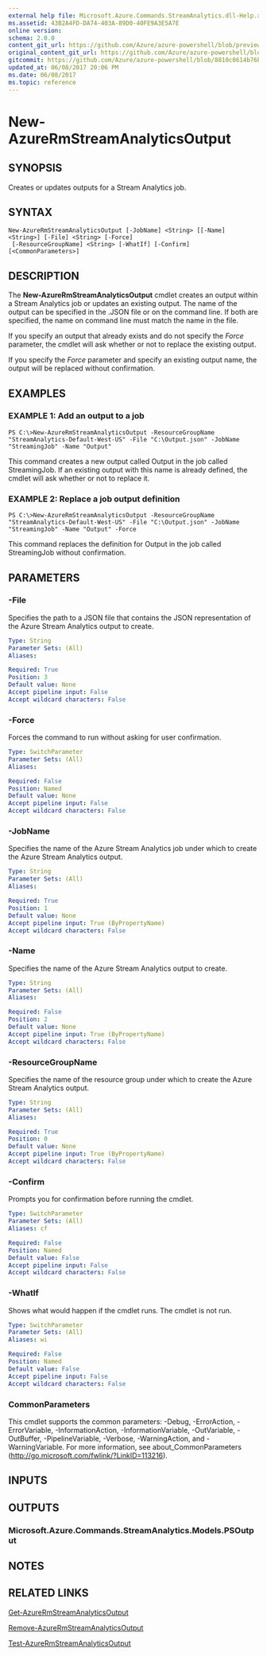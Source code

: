 ```yaml
---
external help file: Microsoft.Azure.Commands.StreamAnalytics.dll-Help.xml
ms.assetid: 43B2A4FD-DA74-403A-89D0-40FE9A3E5A7E
online version:
schema: 2.0.0
content_git_url: https://github.com/Azure/azure-powershell/blob/preview/src/ResourceManager/StreamAnalytics/Commands.StreamAnalytics/help/New-AzureRmStreamAnalyticsOutput.md
original_content_git_url: https://github.com/Azure/azure-powershell/blob/preview/src/ResourceManager/StreamAnalytics/Commands.StreamAnalytics/help/New-AzureRmStreamAnalyticsOutput.md
gitcommit: https://github.com/Azure/azure-powershell/blob/8810c0614b76be8d014616888a4ae7733a452af9
updated_at: 06/08/2017 20:06 PM
ms.date: 06/08/2017
ms.topic: reference
---
```


# New-AzureRmStreamAnalyticsOutput

## SYNOPSIS
Creates or updates outputs for a Stream Analytics job.

## SYNTAX

```
New-AzureRmStreamAnalyticsOutput [-JobName] <String> [[-Name] <String>] [-File] <String> [-Force]
 [-ResourceGroupName] <String> [-WhatIf] [-Confirm] [<CommonParameters>]
```

## DESCRIPTION
The **New-AzureRmStreamAnalyticsOutput** cmdlet creates an output within a Stream Analytics job or updates an existing output.
The name of the output can be specified in the .JSON file or on the command line.
If both are specified, the name on command line must match the name in the file.

If you specify an output that already exists and do not specify the *Force* parameter, the cmdlet will ask whether or not to replace the existing output.

If you specify the *Force* parameter and specify an existing output name, the output will be replaced without confirmation.

## EXAMPLES

### EXAMPLE 1: Add an output to a job
```
PS C:\>New-AzureRmStreamAnalyticsOutput -ResourceGroupName "StreamAnalytics-Default-West-US" -File "C:\Output.json" -JobName "StreamingJob" -Name "Output"
```

This command creates a new output called Output in the job called StreamingJob.
If an existing output with this name is already defined, the cmdlet will ask whether or not to replace it.

### EXAMPLE 2: Replace a job output definition
```
PS C:\>New-AzureRmStreamAnalyticsOutput -ResourceGroupName "StreamAnalytics-Default-West-US" -File "C:\Output.json" -JobName "StreamingJob" -Name "Output" -Force
```

This command replaces the definition for Output in the job called StreamingJob without confirmation.

## PARAMETERS

### -File
Specifies the path to a JSON file that contains the JSON representation of the Azure Stream Analytics output to create.

```yaml
Type: String
Parameter Sets: (All)
Aliases: 

Required: True
Position: 3
Default value: None
Accept pipeline input: False
Accept wildcard characters: False
```

### -Force
Forces the command to run without asking for user confirmation.

```yaml
Type: SwitchParameter
Parameter Sets: (All)
Aliases: 

Required: False
Position: Named
Default value: None
Accept pipeline input: False
Accept wildcard characters: False
```

### -JobName
Specifies the name of the Azure Stream Analytics job under which to create the Azure Stream Analytics output.

```yaml
Type: String
Parameter Sets: (All)
Aliases: 

Required: True
Position: 1
Default value: None
Accept pipeline input: True (ByPropertyName)
Accept wildcard characters: False
```

### -Name
Specifies the name of the Azure Stream Analytics output to create.

```yaml
Type: String
Parameter Sets: (All)
Aliases: 

Required: False
Position: 2
Default value: None
Accept pipeline input: True (ByPropertyName)
Accept wildcard characters: False
```

### -ResourceGroupName
Specifies the name of the resource group under which to create the Azure Stream Analytics output.

```yaml
Type: String
Parameter Sets: (All)
Aliases: 

Required: True
Position: 0
Default value: None
Accept pipeline input: True (ByPropertyName)
Accept wildcard characters: False
```

### -Confirm
Prompts you for confirmation before running the cmdlet.

```yaml
Type: SwitchParameter
Parameter Sets: (All)
Aliases: cf

Required: False
Position: Named
Default value: False
Accept pipeline input: False
Accept wildcard characters: False
```

### -WhatIf
Shows what would happen if the cmdlet runs.
The cmdlet is not run.

```yaml
Type: SwitchParameter
Parameter Sets: (All)
Aliases: wi

Required: False
Position: Named
Default value: False
Accept pipeline input: False
Accept wildcard characters: False
```

### CommonParameters
This cmdlet supports the common parameters: -Debug, -ErrorAction, -ErrorVariable, -InformationAction, -InformationVariable, -OutVariable, -OutBuffer, -PipelineVariable, -Verbose, -WarningAction, and -WarningVariable. For more information, see about_CommonParameters (http://go.microsoft.com/fwlink/?LinkID=113216).

## INPUTS

## OUTPUTS

### Microsoft.Azure.Commands.StreamAnalytics.Models.PSOutput

## NOTES

## RELATED LINKS

[Get-AzureRmStreamAnalyticsOutput](./Get-AzureRmStreamAnalyticsOutput.md)

[Remove-AzureRmStreamAnalyticsOutput](./Remove-AzureRmStreamAnalyticsOutput.md)

[Test-AzureRmStreamAnalyticsOutput](./Test-AzureRmStreamAnalyticsOutput.md)


